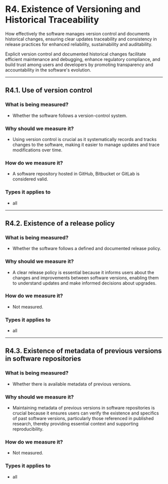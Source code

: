# R4. Existence of Versioning and Historical Traceability 

How effectively the software manages version control and documents historical changes, ensuring clear updates traceability and consistency in release practices for enhanced reliability, sustainability and auditability. 

Explicit version control and documented historical changes facilitate efficient maintenance and debugging, enhance regulatory compliance, and build trust among users and developers by promoting transparency and accountability in the software's evolution.


--- 



## R4.1. Use of version control 

### What is being measured? 

- Whether the software follows a version-control system. 

### Why should we measure it? 

- Using version control is crucial as it systematically records and tracks changes to the software, making it easier to manage updates and trace modifications over time. 

### How do we measure it? 

- A software repository hosted in GitHub, Bitbucket or GitLab is considered valid. 

### Types it applies to 

- all


---


## R4.2. Existence of a release policy 

### What is being measured? 

- Whether the software follows a defined and documented release policy. 

### Why should we measure it? 

- A clear release policy is essential because it informs users about the changes and improvements between software versions, enabling them to understand updates and make informed decisions about upgrades. 

### How do we measure it? 

- Not measured. 

### Types it applies to 

- all


---

## R4.3. Existence of metadata of previous versions in software repositories 

### What is being measured? 

- Whether there is available metadata of previous versions. 

### Why should we measure it? 

- Maintaining metadata of previous versions in software repositories is crucial because it ensures users can verify the existence and specifics of past software versions, particularly those referenced in published research, thereby providing essential context and supporting reproducibility. 

### How do we measure it? 

- Not measured. 

### Types it applies to 

- all

 